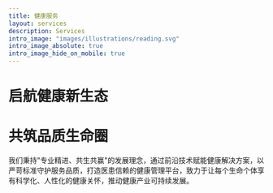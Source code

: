 ```yaml
---
title: 健康服务
layout: services
description: Services
intro_image: "images/illustrations/reading.svg"
intro_image_absolute: true
intro_image_hide_on_mobile: true
---
```


# 启航健康新生态
# 共筑品质生命圈

我们秉持"专业精进、共生共赢"的发展理念，通过前沿技术赋能健康解决方案，以严苛标准守护服务品质，打造医患信赖的健康管理平台，致力于让每个生命个体享有科学化、人性化的健康关怀，推动健康产业可持续发展。
